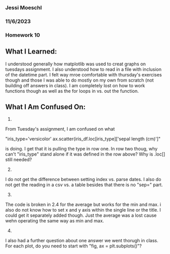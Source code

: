 ### Jessi Moeschl
### 11/6/2023
### Homework 10


## What I Learned:
I understood generally how matplotlib was used to creat graphs on tuesdays assignment.  I also understood how to read in a file with inclusion of the datetime part.  I felt way mroe comfortable with thursday's exercises though and those I was able to do mostly on my own from scratch (not building off answers in class).  I am completely lost on how to work functions though as well as the for loops in vs. out the function.


## What I Am Confused On:
1) 
From Tuesday's assignment, I am confused on what 

"iris_type='versicolor'
ax.scatter(iris_df.loc[iris_type]['sepal length (cm)']"

is doing.  I get that it is pulling the type in row one.  In row two thoug, why can't "iris_type" stand alone if it was defined in the row above?  Why is .loc[] still needed?

2) 
I do not get the difference between setting index vs. parse dates.  I also do not get the reading in a csv vs. a table besides that there is no "sep=" part.

3)
The code is broken in 2.4 for the average but works for the min and max.  i also do not know how to set x and y axis within the single line or the title.  I could get it separately added though.  Just the average was a lost cause wehn operating the same way as min and max.

4)
I also had a further question about one answer we went thorugh in class.  For each plot, do you need to start with "fig, ax = plt.subplots()"?